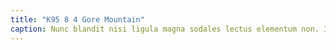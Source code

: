 ```yaml
---
title: "K95 8 4 Gore Mountain"
caption: Nunc blandit nisi ligula magna sodales lectus elementum non. Integer id venenatis velit.
---
```


